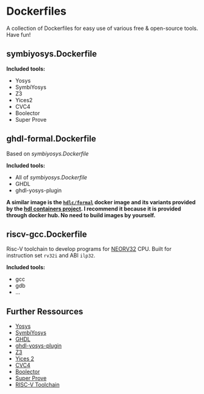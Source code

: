 # Dockerfiles

A collection of Dockerfiles for easy use of various free & open-source tools. Have fun!

## symbiyosys.Dockerfile

**Included tools:**

* Yosys
* SymbiYosys
* Z3
* Yices2
* CVC4
* Boolector
* Super Prove

## ghdl-formal.Dockerfile

Based on *symbiyosys.Dockerfile*

**Included tools:**

* All of *symbiyosys.Dockerfile*
* GHDL
* ghdl-yosys-plugin

**A similar image is the [`hdlc/formal`](https://hub.docker.com/r/hdlc/formal/tags) docker image and its variants provided by the [hdl containers project](https://hdl.github.io/containers/). I recommend it because it is provided through docker hub. No need to build images by yourself.**

## riscv-gcc.Dockerfile

Risc-V toolchain to develop programs for [NEORV32](https://github.com/stnolting/neorv32) CPU. Built for instruction set `rv32i` and ABI `ilp32`.

**Included tools:**

* gcc
* gdb
* ...


## Further Ressources

* [Yosys](https://github.com/YosysHQ/yosys)
* [SymbiYosys](https://github.com/YosysHQ/SymbiYosys)
* [GHDL](https://github.com/ghdl/ghdl)
* [ghdl-yosys-plugin](https://github.com/ghdl/ghdl-yosys-plugin)
* [Z3](https://github.com/Z3Prover/z3)
* [Yices 2](https://github.com/SRI-CSL/yices2)
* [CVC4](https://github.com/CVC4/CVC4)
* [Boolector](https://github.com/Boolector/boolector)
* [Super Prove](https://github.com/berkeley-abc/super_prove)
* [RISC-V Toolchain](https://github.com/riscv/riscv-gcc)

